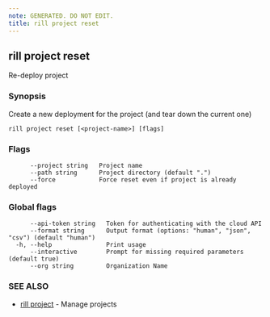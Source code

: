 ```yaml
---
note: GENERATED. DO NOT EDIT.
title: rill project reset
---
```

## rill project reset

Re-deploy project

### Synopsis

Create a new deployment for the project (and tear down the current one)

```
rill project reset [<project-name>] [flags]
```

### Flags

```
      --project string   Project name
      --path string      Project directory (default ".")
      --force            Force reset even if project is already deployed
```

### Global flags

```
      --api-token string   Token for authenticating with the cloud API
      --format string      Output format (options: "human", "json", "csv") (default "human")
  -h, --help               Print usage
      --interactive        Prompt for missing required parameters (default true)
      --org string         Organization Name
```

### SEE ALSO

* [rill project](project.md)	 - Manage projects

